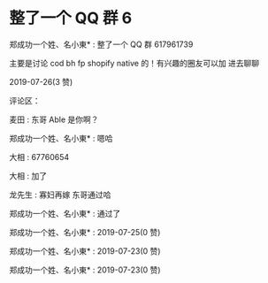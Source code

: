 # 整了一个 QQ 群 6

郑成功一个姓、名小東* : 整了一个 QQ 群 617961739

主要是讨论 cod bh fp shopify native 的！有兴趣的圈友可以加 进去聊聊

2019-07-26(3 赞)

评论区：

麦田 : 东哥 Able 是你啊？

郑成功一个姓、名小東* : 嗯哈

大相 : 67760654

大相 : 加了

龙先生 : 寡妇再嫁 东哥通过哈

郑成功一个姓、名小東* : 通过了

郑成功一个姓、名小東* : 2019-07-25(0 赞)

郑成功一个姓、名小東* : 2019-07-23(0 赞)

郑成功一个姓、名小東* : 2019-07-23(0 赞)